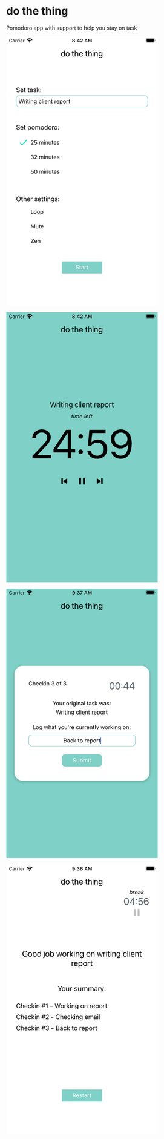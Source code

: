 # do the thing
Pomodoro app with support to help you stay on task

<a href="url"><img src="/img/img1.png" width="400" ></a>

<a href="url"><img src="/img/img2.png" width="400" ></a>

<a href="url"><img src="/img/img3.png" width="400" ></a>

<a href="url"><img src="/img/img4.png" width="400" ></a>
